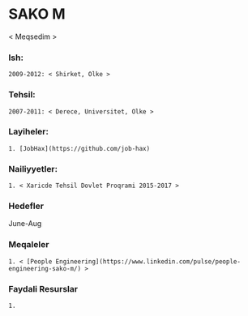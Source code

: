 # SAKO M

< Meqsedim >

### Ish:
```
2009-2012: < Shirket, Olke >

```
### Tehsil:
```
2007-2011: < Derece, Universitet, Olke >

```
### Layiheler:
```
1. [JobHax](https://github.com/job-hax) 
```
### Nailiyyetler:
```
1. < Xaricde Tehsil Dovlet Proqrami 2015-2017 >

```

### Hedefler
June-Aug

### Meqaleler
```
1. < [People Engineering](https://www.linkedin.com/pulse/people-engineering-sako-m/) >

```
### Faydali Resurslar
```
1.
```
